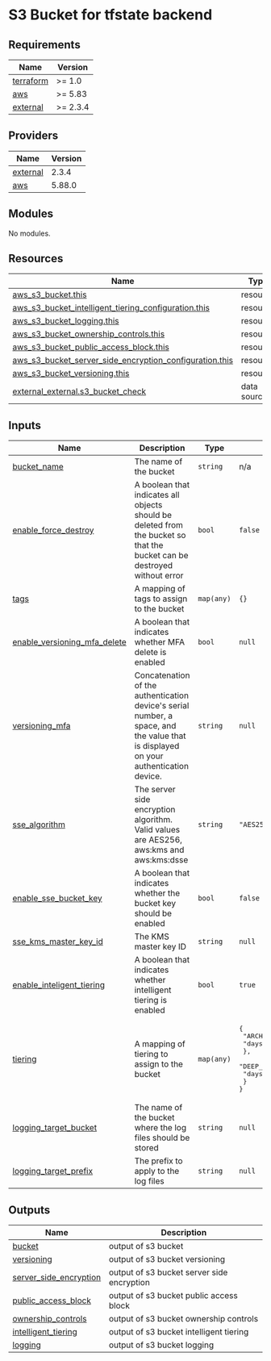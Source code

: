 # S3 Bucket for tfstate backend

<!-- BEGIN_TF_DOCS -->
## Requirements

| Name | Version |
|------|---------|
| <a name="requirement_terraform"></a> [terraform](#requirement\_terraform) | >= 1.0 |
| <a name="requirement_aws"></a> [aws](#requirement\_aws) | >= 5.83 |
| <a name="requirement_external"></a> [external](#requirement\_external) | >= 2.3.4 |

## Providers

| Name | Version |
|------|---------|
| <a name="provider_external"></a> [external](#provider\_external) | 2.3.4 |
| <a name="provider_aws"></a> [aws](#provider\_aws) | 5.88.0 |

## Modules

No modules.

## Resources

| Name | Type |
|------|------|
| [aws_s3_bucket.this](https://registry.terraform.io/providers/hashicorp/aws/latest/docs/resources/s3_bucket) | resource |
| [aws_s3_bucket_intelligent_tiering_configuration.this](https://registry.terraform.io/providers/hashicorp/aws/latest/docs/resources/s3_bucket_intelligent_tiering_configuration) | resource |
| [aws_s3_bucket_logging.this](https://registry.terraform.io/providers/hashicorp/aws/latest/docs/resources/s3_bucket_logging) | resource |
| [aws_s3_bucket_ownership_controls.this](https://registry.terraform.io/providers/hashicorp/aws/latest/docs/resources/s3_bucket_ownership_controls) | resource |
| [aws_s3_bucket_public_access_block.this](https://registry.terraform.io/providers/hashicorp/aws/latest/docs/resources/s3_bucket_public_access_block) | resource |
| [aws_s3_bucket_server_side_encryption_configuration.this](https://registry.terraform.io/providers/hashicorp/aws/latest/docs/resources/s3_bucket_server_side_encryption_configuration) | resource |
| [aws_s3_bucket_versioning.this](https://registry.terraform.io/providers/hashicorp/aws/latest/docs/resources/s3_bucket_versioning) | resource |
| [external_external.s3_bucket_check](https://registry.terraform.io/providers/hashicorp/external/latest/docs/data-sources/external) | data source |

## Inputs

| Name | Description | Type | Default | Required |
|------|-------------|------|---------|:--------:|
| <a name="input_bucket_name"></a> [bucket\_name](#input\_bucket\_name) | The name of the bucket | `string` | n/a | yes |
| <a name="input_enable_force_destroy"></a> [enable\_force\_destroy](#input\_enable\_force\_destroy) | A boolean that indicates all objects should be deleted from the bucket so that the bucket can be destroyed without error | `bool` | `false` | no |
| <a name="input_tags"></a> [tags](#input\_tags) | A mapping of tags to assign to the bucket | `map(any)` | `{}` | no |
| <a name="input_enable_versioning_mfa_delete"></a> [enable\_versioning\_mfa\_delete](#input\_enable\_versioning\_mfa\_delete) | A boolean that indicates whether MFA delete is enabled | `bool` | `null` | no |
| <a name="input_versioning_mfa"></a> [versioning\_mfa](#input\_versioning\_mfa) | Concatenation of the authentication device's serial number, a space, and the value that is displayed on your authentication device. | `string` | `null` | no |
| <a name="input_sse_algorithm"></a> [sse\_algorithm](#input\_sse\_algorithm) | The server side encryption algorithm. Valid values are AES256, aws:kms and aws:kms:dsse | `string` | `"AES256"` | no |
| <a name="input_enable_sse_bucket_key"></a> [enable\_sse\_bucket\_key](#input\_enable\_sse\_bucket\_key) | A boolean that indicates whether the bucket key should be enabled | `bool` | `false` | no |
| <a name="input_sse_kms_master_key_id"></a> [sse\_kms\_master\_key\_id](#input\_sse\_kms\_master\_key\_id) | The KMS master key ID | `string` | `null` | no |
| <a name="input_enable_inteligent_tiering"></a> [enable\_inteligent\_tiering](#input\_enable\_inteligent\_tiering) | A boolean that indicates whether intelligent tiering is enabled | `bool` | `true` | no |
| <a name="input_tiering"></a> [tiering](#input\_tiering) | A mapping of tiering to assign to the bucket | `map(any)` | <pre>{<br/>  "ARCHIVE_ACCESS": {<br/>    "days": 125<br/>  },<br/>  "DEEP_ARCHIVE_ACCESS": {<br/>    "days": 180<br/>  }<br/>}</pre> | no |
| <a name="input_logging_target_bucket"></a> [logging\_target\_bucket](#input\_logging\_target\_bucket) | The name of the bucket where the log files should be stored | `string` | `null` | no |
| <a name="input_logging_target_prefix"></a> [logging\_target\_prefix](#input\_logging\_target\_prefix) | The prefix to apply to the log files | `string` | `null` | no |

## Outputs

| Name | Description |
|------|-------------|
| <a name="output_bucket"></a> [bucket](#output\_bucket) | output of s3 bucket |
| <a name="output_versioning"></a> [versioning](#output\_versioning) | output of s3 bucket versioning |
| <a name="output_server_side_encryption"></a> [server\_side\_encryption](#output\_server\_side\_encryption) | output of s3 bucket server side encryption |
| <a name="output_public_access_block"></a> [public\_access\_block](#output\_public\_access\_block) | output of s3 bucket public access block |
| <a name="output_ownership_controls"></a> [ownership\_controls](#output\_ownership\_controls) | output of s3 bucket ownership controls |
| <a name="output_intelligent_tiering"></a> [intelligent\_tiering](#output\_intelligent\_tiering) | output of s3 bucket intelligent tiering |
| <a name="output_logging"></a> [logging](#output\_logging) | output of s3 bucket logging |
<!-- END_TF_DOCS -->
